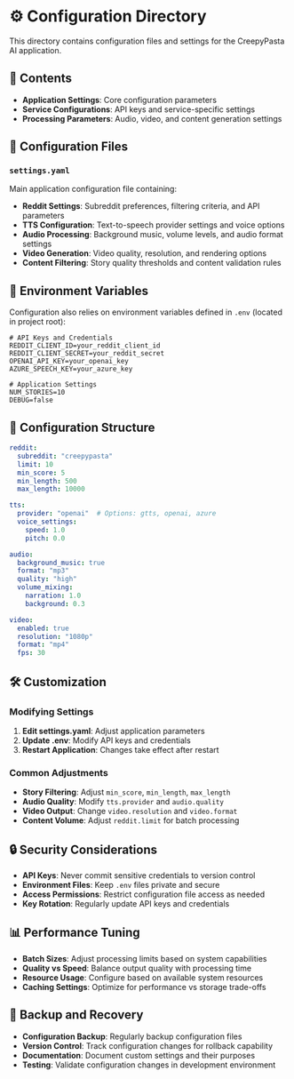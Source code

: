 # ⚙️ Configuration Directory

This directory contains configuration files and settings for the CreepyPasta AI application.

## 📁 Contents

- **Application Settings**: Core configuration parameters
- **Service Configurations**: API keys and service-specific settings
- **Processing Parameters**: Audio, video, and content generation settings

## 🔧 Configuration Files

### `settings.yaml`
Main application configuration file containing:

- **Reddit Settings**: Subreddit preferences, filtering criteria, and API parameters
- **TTS Configuration**: Text-to-speech provider settings and voice options
- **Audio Processing**: Background music, volume levels, and audio format settings
- **Video Generation**: Video quality, resolution, and rendering options
- **Content Filtering**: Story quality thresholds and content validation rules

## 🔑 Environment Variables

Configuration also relies on environment variables defined in `.env` (located in project root):

```env
# API Keys and Credentials
REDDIT_CLIENT_ID=your_reddit_client_id
REDDIT_CLIENT_SECRET=your_reddit_secret
OPENAI_API_KEY=your_openai_key
AZURE_SPEECH_KEY=your_azure_key

# Application Settings
NUM_STORIES=10
DEBUG=false
```

## 📝 Configuration Structure

```yaml
reddit:
  subreddit: "creepypasta"
  limit: 10
  min_score: 5
  min_length: 500
  max_length: 10000

tts:
  provider: "openai"  # Options: gtts, openai, azure
  voice_settings:
    speed: 1.0
    pitch: 0.0

audio:
  background_music: true
  format: "mp3"
  quality: "high"
  volume_mixing:
    narration: 1.0
    background: 0.3

video:
  enabled: true
  resolution: "1080p"
  format: "mp4"
  fps: 30
```

## 🛠️ Customization

### Modifying Settings

1. **Edit settings.yaml**: Adjust application parameters
2. **Update .env**: Modify API keys and credentials
3. **Restart Application**: Changes take effect after restart

### Common Adjustments

- **Story Filtering**: Adjust `min_score`, `min_length`, `max_length`
- **Audio Quality**: Modify `tts.provider` and `audio.quality`
- **Video Output**: Change `video.resolution` and `video.format`
- **Content Volume**: Adjust `reddit.limit` for batch processing

## 🔒 Security Considerations

- **API Keys**: Never commit sensitive credentials to version control
- **Environment Files**: Keep `.env` files private and secure
- **Access Permissions**: Restrict configuration file access as needed
- **Key Rotation**: Regularly update API keys and credentials

## 📊 Performance Tuning

- **Batch Sizes**: Adjust processing limits based on system capabilities
- **Quality vs Speed**: Balance output quality with processing time
- **Resource Usage**: Configure based on available system resources
- **Caching Settings**: Optimize for performance vs storage trade-offs

## 🔄 Backup and Recovery

- **Configuration Backup**: Regularly backup configuration files
- **Version Control**: Track configuration changes for rollback capability
- **Documentation**: Document custom settings and their purposes
- **Testing**: Validate configuration changes in development environment
